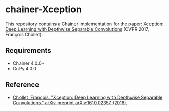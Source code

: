# chainer-Xception

This repository contains a [Chainer](https://chainer.org/) implementation for the paper: [Xception: Deep Learning with Depthwise Separable Convolutions](https://arxiv.org/abs/1610.02357) (CVPR 2017, François Chollet).

## Requirements

- Chainer 4.0.0+
- CuPy 4.0.0

## Reference

- [Chollet, François. "Xception: Deep Learning with Depthwise Separable Convolutions." arXiv preprint arXiv:1610.02357 (2016).](https://arxiv.org/abs/1610.02357)
